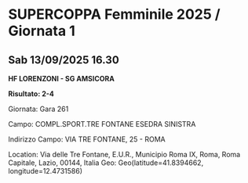 

# SUPERCOPPA Femminile 2025 / Giornata 1

## Sab 13/09/2025 16.30

<strong>HF LORENZONI - SG AMSICORA</strong>

**Risultato: 2-4**

Giornata: Gara 261

Campo: COMPL.SPORT.TRE FONTANE ESEDRA SINISTRA 

Indirizzo Campo:  VIA TRE FONTANE, 25 - ROMA

Location: Via delle Tre Fontane, E.U.R., Municipio Roma IX, Roma, Roma Capitale, Lazio, 00144, Italia
Geo: Geo(latitude=41.8394662, longitude=12.4731586)

